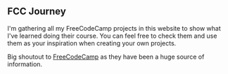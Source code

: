 ## FCC Journey

I'm gathering all my FreeCodeCamp projects in this website to show what I've learned doing their course. You can feel free to check them and use them as your inspiration when creating your own projects.

Big shoutout to [FreeCodeCamp](https://www.freecodecamp.org/) as they have been a huge source of information.
